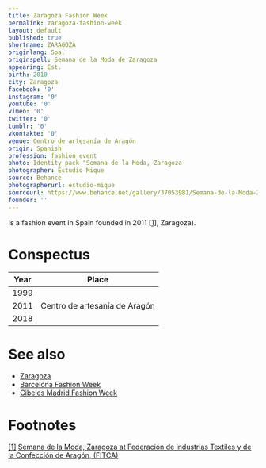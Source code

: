 ```yaml
---
title: Zaragoza Fashion Week
permalink: zaragoza-fashion-week
layout: default
published: true
shortname: ZARAGOZA
originlang: Spa.
originspell: Semana de la Moda de Zaragoza
appearing: Est.
birth: 2010
city: Zaragoza
facebook: '0'
instagram: '0'
youtube: '0'
vimeo: '0'
twitter: '0'
tumblr: '0'
vkontakte: '0'
venue: Centro de artesanía de Aragón
origin: Spanish
profession: fashion event
photo: Identity pack "Semana de la Moda, Zaragoza
photographer: Estudio Mique
source: Behance
photographerurl: estudio-mique
sourceurl: https://www.behance.net/gallery/37053981/Semana-de-la-Moda-Zaragoza
founder: ''
---
```

Is a fashion event in Spain founded in 2011 <span id="a1">[\[1\]](#f1)</span>, Zaragoza).

# Conspectus

|Year|Place|
|----|-----|
|1999||
|2011|Centro de artesanía de Aragón|
|2018||

# See also

+ [Zaragoza](Zaragoza)
+ [Barcelona Fashion Week](barcelona-fashion-week )
+ [Cibeles Madrid Fashion Week](cibeles-madrid-fashion-week)

# Footnotes

[[1]](#a1) <span id="f1"></span> [Semana de la Moda, Zaragoza at Federación de industrias Textiles y de la Confección de Aragón, (FITCA)](http://fitca.com/?p=2560)
